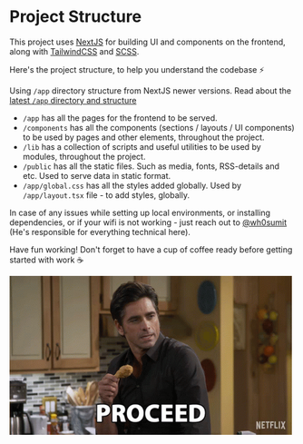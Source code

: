 # Project Structure

This project uses [NextJS](https://nextjs.org/) for building UI and components on the frontend, along with [TailwindCSS](https://tailwindcss.com/) and [SCSS](https://sass-lang.com/).

Here's the project structure, to help you understand the codebase ⚡️

Using `/app` directory structure from NextJS newer versions. Read about the [latest `/app` directory and structure](https://nextjs.org/docs/getting-started/installation#create-the-app-folder)

- `/app` has all the pages for the frontend to be served.
- `/components` has all the components (sections / layouts / UI components) to be used by pages and other elements, throughout the project.
- `/lib` has a collection of scripts and useful utilities to be used by modules, throughout the project.
- `/public` has all the static files. Such as media, fonts, RSS-details and etc. Used to serve data in static format.
- `/app/global.css` has all the styles added globally. Used by `/app/layout.tsx` file - to add styles, globally.

In case of any issues while setting up local environments, or installing dependencies, or if your wifi is not working - just reach out to [@wh0sumit](https://github.com/wh0sumit) (He's responsible for everything technical here).

Have fun working! Don't forget to have a cup of coffee ready before getting started with work ☕️

![proceed-gif](../public/media/proceed-continue.gif)
